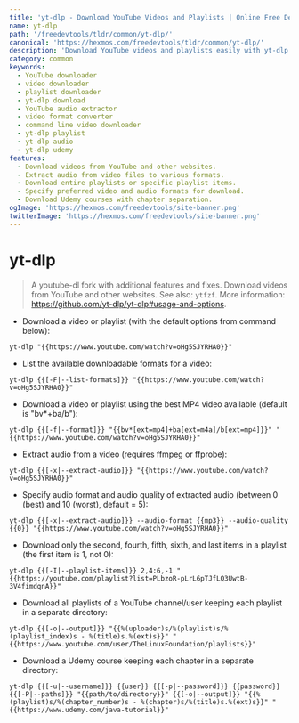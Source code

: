 ```yaml
---
title: 'yt-dlp - Download YouTube Videos and Playlists | Online Free DevTools by Hexmos'
name: yt-dlp
path: '/freedevtools/tldr/common/yt-dlp/'
canonical: 'https://hexmos.com/freedevtools/tldr/common/yt-dlp/'
description: 'Download YouTube videos and playlists easily with yt-dlp. Extract audio, specify formats, and download specific playlist items. Free online tool, no registration required.'
category: common
keywords:
  - YouTube downloader
  - video downloader
  - playlist downloader
  - yt-dlp download
  - YouTube audio extractor
  - video format converter
  - command line video downloader
  - yt-dlp playlist
  - yt-dlp audio
  - yt-dlp udemy
features:
  - Download videos from YouTube and other websites.
  - Extract audio from video files to various formats.
  - Download entire playlists or specific playlist items.
  - Specify preferred video and audio formats for download.
  - Download Udemy courses with chapter separation.
ogImage: 'https://hexmos.com/freedevtools/site-banner.png'
twitterImage: 'https://hexmos.com/freedevtools/site-banner.png'
---
```


# yt-dlp

> A youtube-dl fork with additional features and fixes.
> Download videos from YouTube and other websites.
> See also: `ytfzf`.
> More information: <https://github.com/yt-dlp/yt-dlp#usage-and-options>.

- Download a video or playlist (with the default options from command below):

`yt-dlp "{{https://www.youtube.com/watch?v=oHg5SJYRHA0}}"`

- List the available downloadable formats for a video:

`yt-dlp {{[-F|--list-formats]}} "{{https://www.youtube.com/watch?v=oHg5SJYRHA0}}"`

- Download a video or playlist using the best MP4 video available (default is "bv\*+ba/b"):

`yt-dlp {{[-f|--format]}} "{{bv*[ext=mp4]+ba[ext=m4a]/b[ext=mp4]}}" "{{https://www.youtube.com/watch?v=oHg5SJYRHA0}}"`

- Extract audio from a video (requires ffmpeg or ffprobe):

`yt-dlp {{[-x|--extract-audio]}} "{{https://www.youtube.com/watch?v=oHg5SJYRHA0}}"`

- Specify audio format and audio quality of extracted audio (between 0 (best) and 10 (worst), default = 5):

`yt-dlp {{[-x|--extract-audio]}} --audio-format {{mp3}} --audio-quality {{0}} "{{https://www.youtube.com/watch?v=oHg5SJYRHA0}}"`

- Download only the second, fourth, fifth, sixth, and last items in a playlist (the first item is 1, not 0):

`yt-dlp {{[-I|--playlist-items]}} 2,4:6,-1 "{{https://youtube.com/playlist?list=PLbzoR-pLrL6pTJfLQ3UwtB-3V4fimdqnA}}"`

- Download all playlists of a YouTube channel/user keeping each playlist in a separate directory:

`yt-dlp {{[-o|--output]}} "{{%(uploader)s/%(playlist)s/%(playlist_index)s - %(title)s.%(ext)s}}" "{{https://www.youtube.com/user/TheLinuxFoundation/playlists}}"`

- Download a Udemy course keeping each chapter in a separate directory:

`yt-dlp {{[-u|--username]}} {{user}} {{[-p|--password]}} {{password}} {{[-P|--paths]}} "{{path/to/directory}}" {{[-o|--output]}} "{{%(playlist)s/%(chapter_number)s - %(chapter)s/%(title)s.%(ext)s}}" "{{https://www.udemy.com/java-tutorial}}"`
